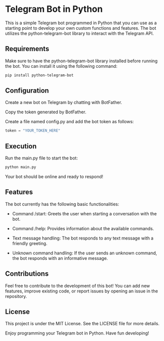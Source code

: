 # Telegram Bot in Python

This is a simple Telegram bot programmed in Python that you can use as a starting point to develop your own custom functions and features. The bot utilizes the python-telegram-bot library to interact with the Telegram API.

## Requirements
Make sure to have the python-telegram-bot library installed before running the bot. You can install it using the following command:

```bash
pip install python-telegram-bot
```
## Configuration
Create a new bot on Telegram by chatting with BotFather.

Copy the token generated by BotFather.

Create a file named config.py and add the bot token as follows:

```python
token = "YOUR_TOKEN_HERE"
```
## Execution

Run the main.py file to start the bot:

```bash
python main.py
```

Your bot should be online and ready to respond!

## Features
The bot currently has the following basic functionalities:

* Command /start: Greets the user when starting a conversation with the bot.

* Command /help: Provides information about the available commands.

* Text message handling: The bot responds to any text message with a friendly greeting.

* Unknown command handling: If the user sends an unknown command, the bot responds with an informative message.

## Contributions
Feel free to contribute to the development of this bot! You can add new features, improve existing code, or report issues by opening an issue in the repository.

## License
This project is under the MIT License. See the LICENSE file for more details.

Enjoy programming your Telegram bot in Python. Have fun developing!